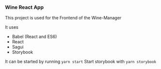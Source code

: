 ### Wine React App
This project is used for the Frontend of the Wine-Manager

It uses
 * Babel (React and ES6)
 * React
 * Sagui
 * Storybook

It can be started by running `yarn start`
Start storybook with `yarn storybook`
